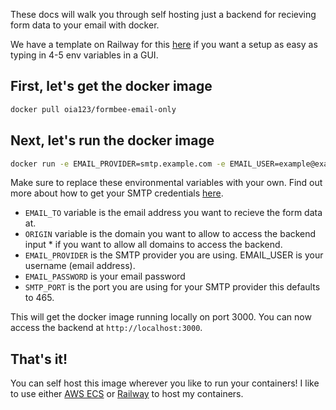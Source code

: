 These docs will walk you through self hosting just a backend for recieving form data to your email with docker.

We have a template on Railway for this [here](https://railway.app/template/NR9kSH?referralCode=JI_qC_) if you want a setup as easy as typing in 4-5 env variables in a GUI.

## First, let's get the docker image

```bash
docker pull oia123/formbee-email-only
```

## Next, let's run the docker image

```bash
docker run -e EMAIL_PROVIDER=smtp.example.com -e EMAIL_USER=example@example.com -e EMAIL_PASSWORD=Password -e EMAIL_TO=example@example.com -e ORIGIN=* -e SMTP_PORT=465 -p 3000:3000 oia123/formbee-email-only
```
Make sure to replace these environmental variables with your own. Find out more about how to get your SMTP credentials [here](https://docs.formbee.dev/docs/self%20hosting/SMTP). 
- ```EMAIL_TO``` variable is the email address you want to recieve the form data at. 
- ```ORIGIN``` variable is the domain you want to allow to access the backend input * if you want to allow all domains to access the backend. 
- ```EMAIL_PROVIDER``` is the SMTP provider you are using. EMAIL_USER is your username (email address).
- ```EMAIL_PASSWORD``` is your email  password 
- ```SMTP_PORT``` is the port you are using for your SMTP provider this defaults to 465.

This will get the docker image running locally on port 3000. You can now access the backend at `http://localhost:3000`.
## That's it!

You can self host this image wherever you like to run your containers! I like to use either [AWS ECS](https://aws.amazon.com/ecs/) or [Railway](https://railway.app/) to host my containers.